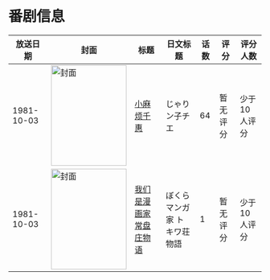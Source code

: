 # 番剧信息

|放送日期|封面|标题|日文标题|话数|评分|评分人数|
|---|---|---|---|---|---|---|
|1981-10-03|<img src="//lain.bgm.tv/pic/cover/c/94/bf/213654_7fxh6.jpg" alt="封面" style="width:150px;height:200px;object-fit:cover;">|[小麻烦千惠](https://bangumi.tv/subject/213654)|じゃりン子チエ|64|暂无评分|少于10人评分|
|1981-10-03|<img src="//lain.bgm.tv/pic/cover/c/a4/75/220072_Nqnt3.jpg" alt="封面" style="width:150px;height:200px;object-fit:cover;">|[我们是漫画家 常盘庄物语](https://bangumi.tv/subject/220072)|ぼくらマンガ家 トキワ荘物語|1|暂无评分|少于10人评分|
